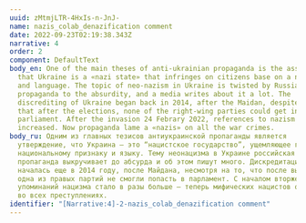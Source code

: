```yaml
---
uuid: zMtmjLTR-4HxIs-n-JnJ-
name: nazis_colab_denazification comment
date: 2022-09-23T02:19:38.343Z
narrative: 4
order: 2
component: DefaultText
body_en: One of the main theses of anti-ukrainian propaganda is the assertion
  that Ukraine is a «nazi state» that infringes on citizens base on a national
  and language. The topic of neo-nazism in Ukraine is twisted by Russian
  propaganda to the absurdity, and a media writes about it a lot. The
  discrediting of Ukraine began back in 2014, after the Maidan, despite the fact
  that after the elections, none of the right-wing parties could get into
  parliament. After the invasion 24 Febrary 2022, references to nazism have
  increased. Now propaganda lame a «nazis» on all the war crimes.
body_ru: Одним из главных тезисов антиукраинской пропаганды является
  утверждение, что Украина – это “нацистское государство”, ущемляющее граждан по
  национальному признаку и языку. Тему неонацизма в Украине российская
  пропаганда выкручивает до абсурда и об этом пишут много. Дискредитация Украины
  началась еще в 2014 году, после Майдана, несмотря на то, что после выборов ни
  одна из правых партий не смогли попасть в парламент. С началом вторжения 2022
  упоминаний нацизма стало в разы больше – теперь мифических нацистов обвиняют
  во всех преступлениях.
identifier: "[Narrative:4]-2-nazis_colab_denazification comment"
---
```

